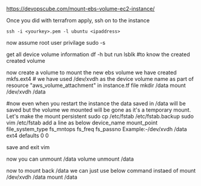https://devopscube.com/mount-ebs-volume-ec2-instance/

Once you did with terrafrom apply, ssh on to the instance

    ssh -i <yourkey>.pem -l ubuntu <ipaddress>

now assume root user privilage
    sudo -s

get  all device volume information
df -h
but run  lsblk #to know the created created volume

now create a volume to  mount the new ebs volume we have created
    mkfs.ext4  <volume name> # we have used  /dev/xvdh as the device volume name as part of resource "aws_volume_attachment"  in instance.tf  file
    mkdir /data
    mount /dev/xvdh /data

#now even when you restart the instance the data saved in /data will be saved but the volume we mounted will be gone as it's a temporary mount. Let's make the mount persistent
    sudo cp /etc/fstab /etc/fstab.backup
    sudo vim /etc/fstab
add a line as below
device_name  mount_point  file_system_type  fs_mntops  fs_freq  fs_passno
Example:-/dev/xvdh /data ext4 defaults 0 0
    
save and exit vim

now you can unmount /data volume
    unmount /data

now to mount back /data we can just use below command instaed of mount /dev/xvdh /data
    mount /data
